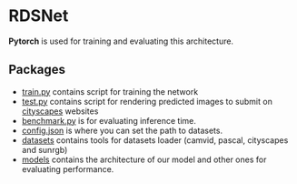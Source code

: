 # RDSNet

**Pytorch** is used for training and evaluating this architecture.

## Packages
* [train.py](train.py) contains script for training the network
* [test.py](test.py) contains script for rendering predicted images to submit on [cityscapes](https://www.cityscapes-dataset.com/)  websites
* [benchmark.py](benchmark.py) is for evaluating inference time.
* [config.json](config.json) is where you can set the path to datasets.
* [datasets](datasets) contains tools for datasets loader (camvid, pascal, cityscapes and sunrgb)
* [models](models) contains the architecture of our model and other ones for evaluating performance.

